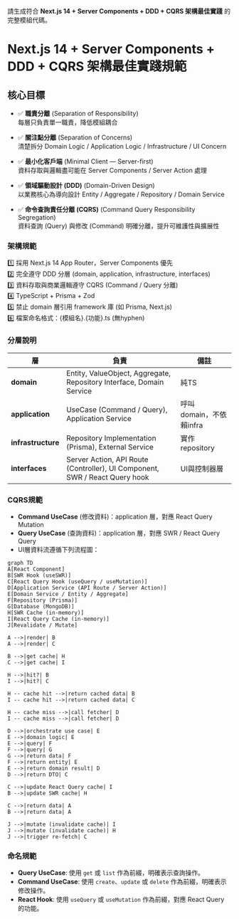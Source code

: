 請生成符合 **Next.js 14 + Server Components + DDD + CQRS 架構最佳實踐** 的完整模組代碼。
# Next.js 14 + Server Components + DDD + CQRS 架構最佳實踐規範

## 核心目標

- ✅ **職責分離** (Separation of Responsibility)  
  每層只負責單一職責，降低模組耦合

- ✅ **關注點分離** (Separation of Concerns)  
  清楚拆分 Domain Logic / Application Logic / Infrastructure / UI Concern

- ✅ **最小化客戶端** (Minimal Client — Server-first)  
  資料存取與邏輯盡可能在 Server Components / Server Action 處理

- ✅ **領域驅動設計 (DDD)** (Domain-Driven Design)  
  以業務核心為導向設計 Entity / Aggregate / Repository / Domain Service

- ✅ **命令查詢責任分離 (CQRS)** (Command Query Responsibility Segregation)  
  資料查詢 (Query) 與修改 (Command) 明確分離，提升可維護性與擴展性

### 架構規範  
1️⃣ 採用 Next.js 14 App Router，Server Components 優先  
2️⃣ 完全遵守 DDD 分層 (domain, application, infrastructure, interfaces)  
3️⃣ 資料存取與商業邏輯遵守 CQRS (Command / Query 分離)  
4️⃣ TypeScript + Prisma + Zod  
5️⃣ 禁止 domain 層引用 framework 庫 (如 Prisma, Next.js)  
6️⃣ 檔案命名格式：{模組名}.{功能}.ts (無hyphen)

### 分層說明  
| 層 | 負責 | 備註 |
|----|------|------|
| **domain** | Entity, ValueObject, Aggregate, Repository Interface, Domain Service | 純TS |
| **application** | UseCase (Command / Query), Application Service | 呼叫 domain，不依賴infra |
| **infrastructure** | Repository Implementation (Prisma), External Service | 實作 repository |
| **interfaces** | Server Action, API Route (Controller), UI Component, SWR / React Query hook | UI與控制器層 |

### CQRS規範  
- **Command UseCase** (修改資料)：application 層，對應 React Query Mutation  
- **Query UseCase** (查詢資料)：application 層，對應 SWR / React Query Query  
- UI層資料流遵循下列流程圖：

```mermaid
graph TD
A[React Component]
B[SWR Hook (useSWR)]
C[React Query Hook (useQuery / useMutation)]
D[Application Service (API Route / Server Action)]
E[Domain Service / Entity / Aggregate]
F[Repository (Prisma)]
G[Database (MongoDB)]
H[SWR Cache (in-memory)]
I[React Query Cache (in-memory)]
J[Revalidate / Mutate]

A -->|render| B
A -->|render| C

B -->|get cache| H
C -->|get cache| I

H -->|hit?| B
I -->|hit?| C

H -- cache hit -->|return cached data| B
I -- cache hit -->|return cached data| C

H -- cache miss -->|call fetcher| D
I -- cache miss -->|call fetcher| D

D -->|orchestrate use case| E
E -->|domain logic| E
E -->|query| F
F -->|query| G
G -->|return data| F
F -->|return entity| E
E -->|return domain result| D
D -->|return DTO| C

C -->|update React Query cache| I
B -->|update SWR cache| H

C -->|return data| A
B -->|return data| A

J -->|mutate (invalidate cache)| I
J -->|mutate (invalidate cache)| H
J -->|trigger re-fetch| C
```

### 命名規範
- **Query UseCase**: 使用 `get` 或 `list` 作為前綴，明確表示查詢操作。
- **Command UseCase**: 使用 `create`、`update` 或 `delete` 作為前綴，明確表示修改操作。
- **React Hook**: 使用 `useQuery` 或 `useMutation` 作為前綴，對應 React Query 的功能。

